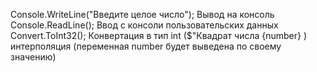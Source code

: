Console.WriteLine("Введите целое число"); Вывод на консоль
Console.ReadLine(); Ввод с консоли пользовательских данных
Convert.ToInt32(); Конвертация в тип int
($"Квадрат числа {number} ) интерполяция (переменная number будет выведена по своему значению)